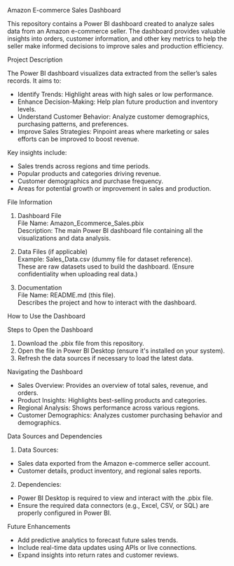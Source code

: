 Amazon E-commerce Sales Dashboard  

This repository contains a Power BI dashboard created to analyze sales data from an Amazon e-commerce seller. The dashboard provides valuable insights into orders, customer information, and other key metrics to help the seller make informed decisions to improve sales and production efficiency.  

Project Description  

The Power BI dashboard visualizes data extracted from the seller’s sales records. It aims to:  
- Identify Trends: Highlight areas with high sales or low performance.  
- Enhance Decision-Making: Help plan future production and inventory levels.  
- Understand Customer Behavior: Analyze customer demographics, purchasing patterns, and preferences.  
- Improve Sales Strategies: Pinpoint areas where marketing or sales efforts can be improved to boost revenue.  

Key insights include:  
- Sales trends across regions and time periods.  
- Popular products and categories driving revenue.  
- Customer demographics and purchase frequency.  
- Areas for potential growth or improvement in sales and production.  

File Information  

1. Dashboard File  
File Name: Amazon_Ecommerce_Sales.pbix  
Description: The main Power BI dashboard file containing all the visualizations and data analysis.  

2. Data Files (if applicable)  
Example: Sales_Data.csv (dummy file for dataset reference).  
These are raw datasets used to build the dashboard. (Ensure confidentiality when uploading real data.)  

3. Documentation  
File Name: README.md (this file).  
Describes the project and how to interact with the dashboard.  

How to Use the Dashboard  

Steps to Open the Dashboard  
1. Download the .pbix file from this repository.  
2. Open the file in Power BI Desktop (ensure it's installed on your system).  
3. Refresh the data sources if necessary to load the latest data.  

Navigating the Dashboard  
- Sales Overview: Provides an overview of total sales, revenue, and orders.  
- Product Insights: Highlights best-selling products and categories.  
- Regional Analysis: Shows performance across various regions.  
- Customer Demographics: Analyzes customer purchasing behavior and demographics.  

Data Sources and Dependencies  

1. Data Sources:  
- Sales data exported from the Amazon e-commerce seller account.  
- Customer details, product inventory, and regional sales reports.  

2. Dependencies:  
- Power BI Desktop is required to view and interact with the .pbix file.  
- Ensure the required data connectors (e.g., Excel, CSV, or SQL) are properly configured in Power BI.  

Future Enhancements  
- Add predictive analytics to forecast future sales trends.  
- Include real-time data updates using APIs or live connections.  
- Expand insights into return rates and customer reviews.  
